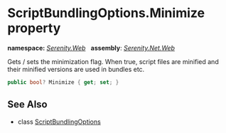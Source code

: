 # ScriptBundlingOptions.Minimize property
**namespace:** *[Serenity.Web](../../README.md#serenity.web-namespace)*   **assembly**: *[Serenity.Net.Web](../../README.md)*

Gets / sets the minimization flag. When true, script files are minified and their minified versions are used in bundles etc.

```csharp
public bool? Minimize { get; set; }
```

## See Also

* class [ScriptBundlingOptions](../ScriptBundlingOptions.md)